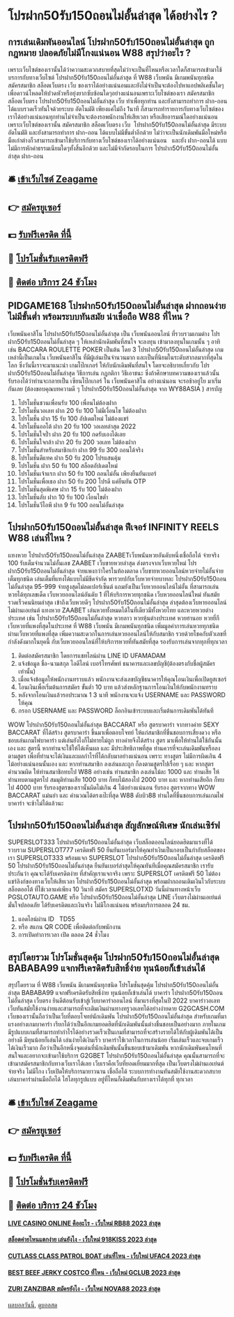 # โปรฝาก50รับ150ถอนไม่อั้นล่าสุด ได้อย่างไร ?
## การเล่นเดิมพันออนไลน์ โปรฝาก50รับ150ถอนไม่อั้นล่าสุด ถูกกฎหมาย ปลอดภัยไม่มีโกงแน่นอน W88 สรุปว่าอะไร ?
เพราะเว็บไซต์ของเรานั้นได้ว่าความสะดวกสบายที่สุดไม่ว่าจะเป็นที่ไหนหรือเวลาใดก็สามารถเข้ามาใช้บรการกับทางเว็บไซต์ โปรฝาก50รับ150ถอนไม่อั้นล่าสุด ที่ W88 เว็บพนัน มีเกมพนันทุกชนิด สมัครสมาชิก สล็อตเว็บตรง เว็บ ของเราได้อย่างแน่นอนและยังไม่จำเป็นจะต้องไปหาแอปพลิเคชั้นใดๆเพื่อดาวน์โหลดให้ปวดหัวหรือยุ่งยากซับซ้อนใดๆอย่างแน่นอนเพราะเว็บไซต์ของเรา สมัครสมาชิก สล็อตเว็บตรง โปรฝาก50รับ150ถอนไม่อั้นล่าสุด เว็บ ทำเพื่อทุกท่าน และยังสามารถทำการ ฝาก-ถอน ได้แบบรวดเร็วทันใจด้วยระบบ อัตโนมัติ เพียงแค่ไม่ถึง 1นาที ก็สามารถทำรายการกับทางเว็บไซต์ของเราได้อย่างแน่นอนทุกท่านไม่จำเป็นจะต้องรอพนักงานให้เสียเวลา หรือเสียอารมณ์ใดอย่างแน่นอน เพราะเว็บไซต์ของเรานั้น สมัครสมาชิก สล็อตเว็บตรง เว็บ  โปรฝาก50รับ150ถอนไม่อั้นล่าสุด มีระบบ อัตโนมัติ และยังสามารถทำการ ฝาก-ถอน ได้แบบไม่มีขั้นต่ำอีกด้วย ไม่ว่าจะเป็นนักเดิมพันมือใหม่หรือมือเก่าต่างก็วสามารถเข้ามาใช้บริการกับทางเว็บไซต์ของเราได้อย่างแน่นอน   และยัง ฝาก-ถอนได้ แบบไม่มีการหักค่าธรรมเนียมใดๆทั้งสิ้นอีกด้วย และไม่มีจำกัดรอบในการ โปรฝาก50รับ150ถอนไม่อั้นล่าสุด ฝาก-ถอน

## 🛎 [เข้าเว็บไซต์ Zeagame](https://bit.ly/3SdLNi2)
## 👉 [สมัครยูเซอร์](https://bit.ly/3SdLNi2)
## 💵 [รับฟรีเครดิต ที่นี้](https://bit.ly/3dyRKHj)
## 👑 [โปรโมชั่นรับเครดิตฟรี](https://bit.ly/3dyRKHj)
## 📱 [ติดต่อ บริการ 24 ชัวโมง](https://bit.ly/3dyRKHj)

## PIDGAME168 โปรฝาก50รับ150ถอนไม่อั้นล่าสุด ฝากถอนง่ายไม่มีขั้นต่ำ พร้อมระบบทันสมัย น่าเชื่อถือ W88 ที่ไหน ?
เว็บพนันคาสิโน โปรฝาก50รับ150ถอนไม่อั้นล่าสุด เป็น เว็บพนันออนไลน์ ที่รวบรวมเกมต่าง โปรฝาก50รับ150ถอนไม่อั้นล่าสุด ๆ ให้เหล่านักเดิมพันที่สนใจ จะลงทุน เข้ามาลงทุนในเกมนั้น ๆ อาทิเช่น BACCARA ROULETTE POKER เป็นต้น โดย 3 โปรฝาก50รับ150ถอนไม่อั้นล่าสุด เกมเหล่านี้เป็นเกมใน เว็บพนันคาสิโน ที่มีผู้เล่นเป็นจำนวนมาก และเป็นที่นิยมในระดับสากลมากที่สุดในโลก ซึ่งวันนี้เราจะมาแนะนำ เกมโป๊กเกอร์ ให้กับนักเดิมพันที่สนใจ โดยจะอธิบายเกี่ยวกับ โปรฝาก50รับ150ถอนไม่อั้นล่าสุด วิธีการเล่น กฎกติกา วิธีเอาชนะ ซึ่งถ้าศึกษาบทความของเราแล้วนั้น รับรองได้ว่าท่านจะกลายเป็น เซียนโป๊กเกอร์ ใน เว็บพนันคาสิโน อย่างแน่นอน จะรอช้าอยู่ไย มาเริ่มกันเลย (ต้องขอบคุณบทความดี ๆ โปรฝาก50รับ150ถอนไม่อั้นล่าสุด จาก WY88ASIA )
สารบัญ
1. โปรโมชั่นชวนเพื่อนรับ 100 เพื่อนไม่ต้องฝาก
2. โปรโมชั่นวอเลท ฝาก 20 รับ 100 ไม่มีเงื่อนไข ไม่ต้องฝาก
3. โปรโมชั่น ฝาก 15 รับ 100 อัปเดตใหม่ ไม่ต้องแชร์
4. โปรโมชั่นออโต้ ฝาก 20 รับ 100 วอเลทล่าสุด 2022
5. โปรโมชั่นใจป้ำ ฝาก 20 รับ 100 กดรับเองได้เลย
6. โปรโมชั่นใจกล้า ฝาก 20 รับ 200 วอเลท ไม่ต้องฝาก
7. โปรโมชั่นสำหรับสมาชิกเก่า ฝาก 99 รับ 300 ถอนได้จริง
8. โปรโมชั่นดีแทค ฝาก 50 รับ 200 โปรแสนคุ้ม
9. โปรโมชั่น ฝาก 50 รับ 100 สล็อตอัปเดตใหม่
10. โปรโมชั่นเจ้าแรก ฝาก 50 รับ 100 ถอนไม่อั้น เพียงยืนยันเบอร์
11. โปรโมชั่นเพื่อเธอ ฝาก 50 รับ 200 โปรดี แค่ยืนยัน OTP
12. โปรโมชั่นสุดพิเศษ ฝาก 15 รับ 100 ไม่ต้องฝาก
13. โปรโมชั่นลับ ฝาก 10 รับ 100 เงื่อนไขต่ำ
14. โปรโมชั่นวีไอพี ฝาก 9 รับ 100 ถอนไม่อั้นล่าสุด

## โปรฝาก50รับ150ถอนไม่อั้นล่าสุด ฟีเจอร์ INFINITY REELS W88 เล่นที่ไหน ?
แทงหวย โปรฝาก50รับ150ถอนไม่อั้นล่าสุด ZAABETเว็บพนันหวยอันดับหนึ่งเชื่อถือได้ จ่ายจริง 100 รับเต็มจำนวนไม่อั้นเลข ZAABET เว็บขายหวยล่าสุด ส่งตรงจากเว็บหวยใหม่ โปรฝาก50รับ150ถอนไม่อั้นล่าสุด จ่ายแพงกว่าใครในท้องตลาด เว็บขายหวยออนไลน์หวยจ่ายไม่อั้นจ่ายเต็มทุกชนิด เล่นเต็มที่แทงได้แบบไม่มีขีดจำกัด พารวยปกับเว็บหวยจ่ายบาทละ โปรฝาก50รับ150ถอนไม่อั้นล่าสุด 95-999 จ่ายสูงสุดไม่ลดเปอร์เซ็นต์ แถมยังเป็นเว็บหวยออนไลน์ไม่อั้น ที่สามารถเล่นหวยได้ทุกเลขเด็ด เว็บหวยออนไลน์อันดับ 1 ที่ให้บริการหวยทุกชนิด เว็บหวยออนไลน์ใหม่ ทันสมัย​​รวดเร็วคนนิยมล่าสุด เข้าถึงเว็บหวยดีๆ โปรฝาก50รับ150ถอนไม่อั้นล่าสุด ล่าสุดต้องเว็บหายออนไลน์ไม่ผ่านเอเย่นต์ แทงหวย ZAABET เล่นหวยทั้งหมดได้ในที่เดียวมีทั้งหวยไทย และหวยหวยต่างประเทศ เช่น โปรฝาก50รับ150ถอนไม่อั้นล่าสุด หวยลาว หวยหุ้นต่างประเทศ หวยฮานอย หวยยี่กี เว็บหวยที่แพงที่สุดในประเทศ ที่ W88 เว็บพนัน มีเกมพนันทุกชนิด เพิ่มมูลค่าการเล่นหวยทุกชนิดผ่านเว็บหวยที่แพงที่สุด เพิ่มความสะดวกในการเล่นหวยออนไลน์ให้กับสมาชิก รวยด้วยโชคกับตัวเลขที่กำลังดังมากในยุคนี้ กับเว็บหวยออนไลน์ที่ให้บริการหวยที่ทันสมัยที่สุด รองรับการเล่นจากทุกที่ทุกเวลา
1. ติดต่อสมัครสมาชิก โดยการแชทไลน์ผ่าน LINE ID UFAMADAM
2. แจ้งข้อมูล ชื่อ-นามสกุล ไอดีไลน์ เบอร์โทรศัพท์ ธนาคารและเลขบัญชี(ต้องตรงกับชื่อผู้สมัครเท่านั้น)
3. เมื่อแจ้งข้อมูลให้พนักงานทราบแล้ว พนักงานจะส่งเลขบัญชีธนาคารให้คุณโอนเงินเพื่อเปิดยูสเซอร์
4. โอนเงินเพื่อเริ่มต้นการสมัคร ขั้นต่ำ 10 บาท แล้วส่งหลักฐานการโอนเงินให้กับพนักงานทราบ
5. หลังจากโอนเงินแล้วรอประมาณ 1 3 นาที พนักงานจะแจ้ง USERNAME และ PASSWORD ให้คุณ
6. กรอก USERNAME และ PASSWORD ล็อกอินเข้าระบบและเริ่มต้นการเดิมพันได้ทันที

WOW โปรฝาก50รับ150ถอนไม่อั้นล่าสุด BACCARAT หรือ สูตรบาคาร่า จากทางค่าย SEXY BACCARAT ที่ได้สร้าง สูตรบาคาร่า ขึ้นมาเพื่อตอบโจทย์ ให้แก่สมาชิกที่ชื่นชอบการเสี่ยงดวง หรือ ชอบเล่นเกมไพ่บาคาร่า แต่เล่นยังไงก็ไม่ทายไม่ถูก ทางค่ายจึงได้สร้าง สูตร มาเพื่อให้ท่านได้ใช้กันนั้นเอง และ สูตรนี้ หากท่านจะใช้ให้ได้เห็นผล และ มีประสิทธิภาพที่สุด ท่านควรที่จะเล่นเดิมพันหรือลงตามสูตร เพื่อที่ท่านจะได้เงินและผลกำไรที่ได้กลับมาอย่างแน่นอน เพราะ ทางสูตร ไม่มีการผิดเกิน 4 ไม้อย่างแน่นอนนั้นเอง และ หากท่านสมาชิก ลงเล่นและถูก ก็ลงตามสูตรไปเรื่อย ๆ และ หากสูตรคำนวณผิด ให้ท่านสมาชิกทบไป W88 อย่างเช่น ท่านสมาชิก ลงเล่นไม้ละ 1000 และ ท่านเสีย ให้ท่านทบตามสูตรไป สมมุติท่านเสีย 1000 บาท ก็ทบไม้สองไป 2000 บาท และ หากท่านเสียอีก ก็ทบไป 4000 บาท รับรองสูตรของเรานั้นผิดไม่เกิน 4 ไม้อย่างแน่นอน รับรอง สูตรจากทาง WOW BACCARAT แม่นยำ และ คำนวณได้ตรงเป๊ะที่สุด W88 ดับบิว88 ท่านใดที่ชื่นชอบการเล่นเกมไพ่บาคาร่า จะช้าไม่ได้แล้วนะ

## โปรฝาก50รับ150ถอนไม่อั้นล่าสุด สัญลักษณ์พิเศษ นักเล่นเซิร์ฟ
SUPERSLOT333 โปรฝาก50รับ150ถอนไม่อั้นล่าสุด เว็บสล็อตออนไลน์ยอดฮิตมาแรงที่ได้รวบรวม SUPERSLOT777 เครดิตฟรี 50 ยืนยันเบอร์มาให้คุณทำเงินเป็นกอบเป็นกำกับสล็อตของเรา SUPERSLOT333 พร้อมแจก SUPERSLOT โปรฝาก50รับ150ถอนไม่อั้นล่าสุด เครดิตฟรี 50 โปรฝาก50รับ150ถอนไม่อั้นล่าสุด ยืนยันเบอร์ล่าสุดให้คุณทันทีเมื่อคุณสมัครสมาชิก เรารับประกันว่า คุณจะได้รับเครดิตง่าย ที่สำคัญเราแจกจริง เพราะ SUPERSLOT เครดิตฟรี 50 ไม่ต้องแชร์ลิงก์ของทางเว็บให้เสียเวลา โปรฝาก50รับ150ถอนไม่อั้นล่าสุด พร้อมฝากถอนเติมเงินไวกับระบบสล็อตออโต้ ที่ใช้เวลาแค่เพียง 10 วินาที สมัคร SUPERSLOTXD วันนี้ผ่านทางหน้าเว็บ PGSLOTAUTO.GAME หรือ โปรฝาก50รับ150ถอนไม่อั้นล่าสุด LINE เว็บตรงไม่ผ่านเอเย่นต์ มั่นใจปลอดภัย ได้รับเครดิตและเงินจริง ไม่มีโกงแน่นอน พร้อมบริการตลอด 24 ชม.
1. แอดไลน์ผ่าน ID   TD55
2. หรือ สแกน QR CODE เพื่อติดต่อกับพนักงาน
3. การเปิดทําการเวลา เปิด ตลอด 24 ชั่วโมง

## สรุปโดยรวม โปรโมชั่นสุดคุ้ม โปรฝาก50รับ150ถอนไม่อั้นล่าสุด BABABA99 แจกฟรีเครดิตรับสิทธิ์ง่าย ทุนน้อยก็เข้าเล่นได้
สรุปโดยรวม ที่ W88 เว็บพนัน มีเกมพนันทุกชนิด โปรโมชั่นสุดคุ้ม โปรฝาก50รับ150ถอนไม่อั้นล่าสุด BABABA99 แจกฟรีเครดิตรับสิทธิ์ง่าย ทุนน้อยก็เข้าเล่นได้ บาคาร่า โปรฝาก50รับ150ถอนไม่อั้นล่าสุด เว็บตรง ยินดีต้อนรับเข้าสู่เว็บบาคาร่าออนไลน์ ที่มาแรงที่สุดในปี 2022 บาคาร่าวอเลท เว็บทันสมัยใช้งานง่ายและสามารถที่จะเติมเงินผ่านทางทรูวอเลทได้อย่างง่ายดาย G2GCASH.COM เว็บของเรานั้นถือว่าเป็นเว็บที่ตอบโจทย์นักเดิมพัน โปรฝาก50รับ150ถอนไม่อั้นล่าสุด สำหรับเกมที่มาแรงอย่างเกมบาคาร่า เรียกได้ว่าเป็นอีกเกมยอดฮิตที่นักเดิมพันนั้นต่างชื่นชอบเป็นอย่างมาก ภายในเกมมีรูปแบบเกมที่สามารถทำกำไรได้อย่างรวดเร็วเป็นเกมที่สามารถที่จะสร้างรายได้ให้กับผู้เดิมพันได้เป็นอย่างดี มีทุนน้อยก็เล่นได้ เล่นง่ายได้เงินเร็ว บาคาร่าใช้เวลาในการเล่นน้อย เริ่มเล่นเร็วและจบเกมเร็ว ได้เงินเร็วมาก ถือว่าเป็นอีกหนึ่งจุดเด่นที่นักเดิมพันนั้นชื่นชอบเข้ามาเดิมพัน หากนักเดิมพันคนไหนที่สนใจและอยากจะเข้ามาใช้บริการ G2GBET โปรฝาก50รับ150ถอนไม่อั้นล่าสุด คุณนั้นสามารถที่จะเข้ามาสมัครสมาชิกกับทางเว็บเราได้เลย เว็บเราคือเว็บที่ยอดเยี่ยมมากที่สุด เป็นเว็บตรงไม่ผ่านเอเย่นต์ จ่ายจริง ไม่มีโกง เว็บเปิดให้บริการมายาวนาน เชื่อถือได้ ระบบการทำงานทันสมัยใช้งานสะดวกสบาย เล่นบาคาร่าผ่านมือถือได้ ไฮโลทุกรูปแบบ อยู่ที่ไหนก็เดิมพันกับทางเราได้ทุกที่ ทุกเวลา

## 🛎 [เข้าเว็บไซต์ Zeagame](https://bit.ly/3SdLNi2)
## 👉 [สมัครยูเซอร์](https://bit.ly/3SdLNi2)
## 💵 [รับฟรีเครดิต ที่นี้](https://bit.ly/3dyRKHj)
## 👑 [โปรโมชั่นรับเครดิตฟรี](https://bit.ly/3dyRKHj)
## 📱 [ติดต่อ บริการ 24 ชัวโมง](https://bit.ly/3dyRKHj)

#### [LIVE CASINO ONLINE คืออะไร - เว็บใหม่ RB88 2023 ล่าสุด](https://atom.io/themes/live%20casino%20online%20คืออะไร%20-%20เว็บใหม่%20rb88%202023%20ล่าสุด)
#### [สล็อตค่ายไหนแตกง่าย เล่นยังไง - เว็บใหม่ 918KISS 2023 ล่าสุด](https://atom.io/themes/สล็อตค่ายไหนแตกง่าย%20เล่นยังไง%20-%20เว็บใหม่%20918kiss%202023%20ล่าสุด)
#### [CUTLASS CLASS PATROL BOAT เล่นที่ไหน - เว็บใหม่ UFAC4 2023 ล่าสุด](https://atom.io/themes/cutlass%20class%20patrol%20boat%20เล่นที่ไหน%20-%20เว็บใหม่%20ufac4%202023%20ล่าสุด)
#### [BEST BEEF JERKY COSTCO ที่ไหน - เว็บใหม่ GCLUB 2023 ล่าสุด](https://atom.io/themes/best%20beef%20jerky%20costco%20ที่ไหน%20-%20เว็บใหม่%20gclub%202023%20ล่าสุด)
#### [ZURI ZANZIBAR สมัครยังไง - เว็บใหม่ NOVA88 2023 ล่าสุด](https://atom.io/themes/zuri%20zanzibar%20สมัครยังไง%20-%20เว็บใหม่%20nova88%202023%20ล่าสุด)

[ผลบอลวันนี้](https://siamsport.tv "ผลบอลวันนี้"), [ดูบอลสด](https://siamsport.tv/ดูบอลสด "ดูบอลสด")